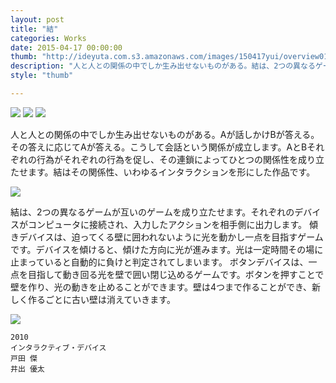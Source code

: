 ```yaml
---
layout: post
title: "結"
categories: Works
date: 2015-04-17 00:00:00
thumb: "http://ideyuta.com.s3.amazonaws.com/images/150417yui/overview01.jpg"
description: "人と人との関係の中でしか生み出せないものがある。結は、2つの異なるゲームが互いのゲームを成り立たせます。"
style: "thumb"

---
```


![](http://ideyuta.com.s3.amazonaws.com/images/150417yui/overview01.jpg)
![](http://ideyuta.com.s3.amazonaws.com/images/150417yui/overview02.jpg)
![](http://ideyuta.com.s3.amazonaws.com/images/150417yui/overview03.jpg)

人と人との関係の中でしか生み出せないものがある。Aが話しかけBが答える。その答えに応じてAが答える。こうして会話という関係が成立します。AとBそれぞれの行為がそれぞれの行為を促し、その連鎖によってひとつの関係性を成り立たせます。結はその関係性、いわゆるインタラクションを形にした作品です。

![](http://ideyuta.com.s3.amazonaws.com/images/150417yui/diagram01.jpg)

結は、2つの異なるゲームが互いのゲームを成り立たせます。それぞれのデバイスがコンピュータに接続され、入力したアクションを相手側に出力します。
傾きデバイスは、迫ってくる壁に囲われないように光を動かし一点を目指すゲームです。デバイスを傾けると、傾けた方向に光が進みます。光は一定時間その場に止まっていると自動的に負けと判定されてしまいます。
ボタンデバイスは、一点を目指して動き回る光を壁で囲い閉じ込めるゲームです。ボタンを押すことで壁を作り、光の動きを止めることができます。壁は4つまで作ることができ、新しく作るごとに古い壁は消えていきます。

![](http://ideyuta.com.s3.amazonaws.com/images/150417yui/diagram02.jpg)

```
2010
インタラクティブ・デバイス
戸田 傑
井出 優太
```
